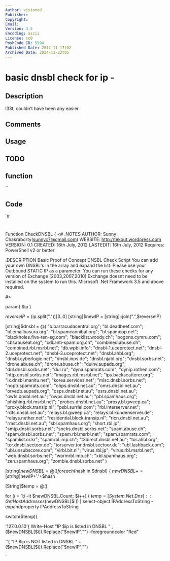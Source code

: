 ```yaml
---
Author: visioned
Publisher: 
Copyright: 
Email: 
Version: 3.5
Encoding: ascii
License: cc0
PoshCode ID: 5594
Published Date: 2014-11-17t02
Archived Date: 2014-11-22t05
---
```


# basic dnsbl check for ip - 

## Description

l33t, couldn’t have been any easier.

## Comments



## Usage



## TODO



## function

``

## Code

`#
 #
 Function CheckDNSBL {
 <#
 .NOTES
     AUTHOR: Sunny Chakraborty(sunnyc7@gmail.com)
 	WEBSITE: http://tekout.wordpress.com
     VERSION: 0.1
 	CREATED: 16th July, 2012
 	LASTEDIT: 16th July, 2012
 	Requires: PowerShell v2 or better
 
 .DESCRIPTION
 	Basic Proof of Concept DNSBL Check Script
     You can add your own DNSBL's in the array and expand the list.
     Please use your Outbound STATIC IP as a parameter.
     You can run these checks for any version of Exchange [2003,2007,2010]
     Exchange doesnt need to be installed on the system to run this.
     Microsoft .Net Framework 3.5 and above required. 
      
 #>
 
 param(
 $ip
 )
 
 $reverseIP = ($ip.split("."))[3..0]
 [string]$newIP = [string]::join(".",$reverseIP)
 
 [string]$dnsbl = @(
 "b.barracudacentral.org";
 "bl.deadbeef.com";
 "bl.emailbasura.org";
 "bl.spamcannibal.org";
 "bl.spamcop.net";
 "blackholes.five-ten-sg.com";
 "blacklist.woody.ch";
 "bogons.cymru.com";
 "cbl.abuseat.org";
 "cdl.anti-spam.org.cn";
 "combined.abuse.ch";
 "combined.rbl.msrbl.net";
 "db.wpbl.info";
 "dnsbl-1.uceprotect.net";
 "dnsbl-2.uceprotect.net";
 "dnsbl-3.uceprotect.net";
 "dnsbl.ahbl.org";
 "dnsbl.cyberlogic.net";
 "dnsbl.inps.de";
 "dnsbl.njabl.org";
 "dnsbl.sorbs.net";
 "drone.abuse.ch";
 "drone.abuse.ch";
 "duinv.aupads.org";
 "dul.dnsbl.sorbs.net";
 "dul.ru";
 "dyna.spamrats.com";
 "dynip.rothen.com";
 "http.dnsbl.sorbs.net";
 "images.rbl.msrbl.net";
 "ips.backscatterer.org";
 "ix.dnsbl.manitu.net";
 "korea.services.net";
 "misc.dnsbl.sorbs.net";
 "noptr.spamrats.com";
 "ohps.dnsbl.net.au";
 "omrs.dnsbl.net.au";
 "orvedb.aupads.org";
 "osps.dnsbl.net.au";
 "osrs.dnsbl.net.au";
 "owfs.dnsbl.net.au";
 "owps.dnsbl.net.au";
 "pbl.spamhaus.org";
 "phishing.rbl.msrbl.net";
 "probes.dnsbl.net.au";
 "proxy.bl.gweep.ca";
 "proxy.block.transip.nl";
 "psbl.surriel.com";
 "rbl.interserver.net";
 "rdts.dnsbl.net.au";
 "relays.bl.gweep.ca";
 "relays.bl.kundenserver.de";
 "relays.nether.net";
 "residential.block.transip.nl";
 "ricn.dnsbl.net.au";
 "rmst.dnsbl.net.au";
 "sbl.spamhaus.org";
 "short.rbl.jp";
 "smtp.dnsbl.sorbs.net";
 "socks.dnsbl.sorbs.net";
 "spam.abuse.ch";
 "spam.dnsbl.sorbs.net";
 "spam.rbl.msrbl.net";
 "spam.spamrats.com";
 "spamlist.or.kr";
 "spamrbl.imp.ch";
 "t3direct.dnsbl.net.au";
 "tor.ahbl.org";
 "tor.dnsbl.sectoor.de";
 "torserver.tor.dnsbl.sectoor.de";
 "ubl.lashback.com";
 "ubl.unsubscore.com";
 "virbl.bit.nl";
 "virus.rbl.jp";
 "virus.rbl.msrbl.net";
 "web.dnsbl.sorbs.net";
 "wormrbl.imp.ch";
 "xbl.spamhaus.org";
 "zen.spamhaus.org";
 "zombie.dnsbl.sorbs.net"
 )
 
 [string]$newDNSBL =@()
 foreach ($hash in $dnsbl)
 {
 $newDNSBL += [string]$newIP+'.'+$hash
 
 [String]$temp = @()
 
 for ($i=1;$i -lt $newDNSBL.Count; $i++) {
     $temp = [System.Net.Dns]::GetHostAddresses($newDNSBL[$i]) | select-object IPAddressToString -expandproperty  IPAddressToString
 
 switch($temp){
 
 '127.0.0.10'{
     Write-Host "IP $ip is listed in DNSBL " , ($newDNSBL[$i]).Replace("$newIP","") -foregroundcolor "Red"
 
 ''{
     "IP $ip is NOT listed in DNSBL " + ($newDNSBL[$i]).Replace("$newIP","")
 
`

